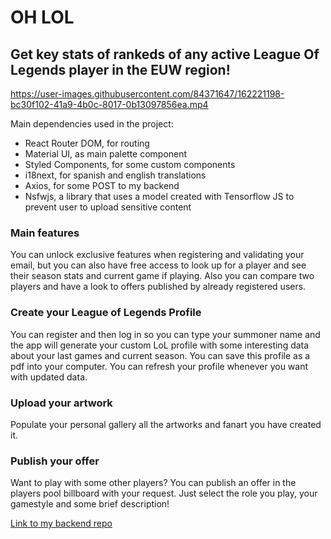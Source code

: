 # OH LOL
## Get key stats of rankeds of any active League Of Legends player in the EUW region!

https://user-images.githubusercontent.com/84371647/162221198-bc30f102-41a9-4b0c-8017-0b13097856ea.mp4


Main dependencies used in the project:
- React Router DOM, for routing
- Material UI, as main palette component
- Styled Components, for some custom components
- i18next, for spanish and english translations
- Axios, for some POST to my backend
- Nsfwjs, a library that uses a model created with Tensorflow JS to prevent user to upload sensitive content

### Main features
You can unlock exclusive features when registering and validating your email, but you can also have free access to look up for a player and see their season stats and current game if playing. Also you can compare two players and have a look to offers published by already registered users.

### Create your League of Legends Profile

You can register and then log in so you can type your summoner name and the app will generate your custom LoL profile with some interesting data about your last games and current season. You can save this profile as a pdf into your computer. You can refresh your profile whenever you want with updated data.


### Upload your artwork

Populate your personal gallery all the artworks and fanart you have created it. 

### Publish your offer

Want to play with some other players? You can publish an offer in the players pool billboard with your request. Just select the role you play, your gamestyle and some brief description!


[Link to my backend repo](https://github.com/ann-jrti/final-project-backend)

